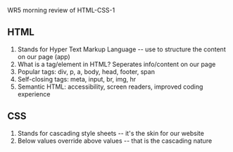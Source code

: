 WR5 morning review of HTML-CSS-1

## HTML

1. Stands for Hyper Text Markup Language -- use to structure the content on our page (app)
2. What is a tag/element in HTML? Seperates info/content on our page
3. Popular tags: div, p, a, body, head, footer, span
4. Self-closing tags: meta, input, br, img, hr
5. Semantic HTML: accessibility, screen readers, improved coding experience

## CSS

1. Stands for cascading style sheets -- it's the skin for our website
2. Below values override above values -- that is the cascading nature
